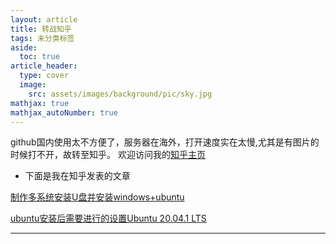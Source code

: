 ```yaml
---
layout: article
title: 转战知乎
tags: 未分类标签
aside:
  toc: true
article_header:
  type: cover
  image:
    src: assets/images/background/pic/sky.jpg
mathjax: true
mathjax_autoNumber: true
---
```

github国内使用太不方便了，服务器在海外，打开速度实在太慢,尤其是有图片的时候打不开，故转至知乎。
欢迎访问我的[知乎主页](https://www.zhihu.com/people/fujianhan/posts)

- 下面是我在知乎发表的文章

[制作多系统安装U盘并安装windows+ubuntu](https://zhuanlan.zhihu.com/p/245905544)

[ubuntu安装后需要进行的设置Ubuntu 20.04.1 LTS](https://zhuanlan.zhihu.com/p/246097163)
<!--more-->

---
